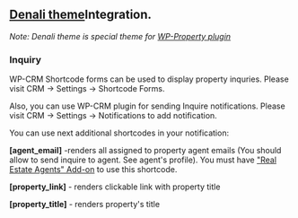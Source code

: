 ## [Denali theme](https://github.com/wp-property/wp-denali/wiki)Integration.
_Note: Denali theme is special theme for [WP-Property plugin](https://github.com/wp-property/wp-property/wiki)_

### Inquiry

WP-CRM Shortcode forms can be used to display property inquries. Please visit CRM -> Settings -> Shortcode Forms.

Also, you can use WP-CRM plugin for sending Inquire notifications. Please visit CRM -> Settings -> Notifications to add notification.

You can use next additional shortcodes in your notification:

**[agent_email]** -renders all assigned to property agent emails (You should allow to send inquire to agent. See agent's profile). You must have ["Real Estate Agents" Add-on](https://github.com/wp-property/wp-property-agents/wiki) to use this shortcode.

**[property_link]** - renders clickable link with property title

**[property_title]** - renders property's title